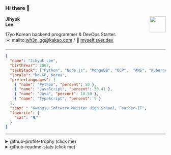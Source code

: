 ### Hi there 👋
<a href="https://litt.ly/wh3nilvyou">
<img src="https://github.githubassets.com/images/mona-loading-default.gif" width="50px" align="right">
</a>

**Jihyuk\
Lee.**

17yo Korean backend programmer & DevOps Starter.\
:envelope: mailto:wh3n_gg@kakao.com
/
:link: [myself.sver.dev](https://myself.sver.dev)

---

```json
{
  "name": "Jihyuk Lee",
  "birthYear": 2007,
  "techStack": ["Python", "Node.js", "MongoDB", "OCP",  "AWS", "Kubernetes"],
  "locale": "ko-KR, Korea",
  "preferLanguages": [
    { "name": "Python", "percent": 50 },
    { "name": "JavaScript", "percent": 30.41 },
    { "name": "Java", "percent": 10.59 },
    { "name": "TypeScript", "percent": 9 }
  ],
  "team" : "Gwangju Software Meister High School, Feather-IT",
  "favorite": {
    "cat": "🐈"
  }
}
```
---
<details>
  <summary>github-profile-trophy (click me)</summary>
  
![](https://github-profile-trophy.vercel.app/?username=sverdev&row=1&column=8&theme=nord)
  
</details>
<details>
  <summary>github-readme-stats (click me)</summary>
  
<!--START_SECTION:waka-->
![Code Time](http://img.shields.io/badge/Code%20Time-159%20hrs%2048%20mins-blue)

![Lines of code](https://img.shields.io/badge/%EC%A0%80%EB%8A%94%20%EC%97%AC%ED%83%9C%EA%B9%8C%EC%A7%80%20-141.9%20thousand%20%EC%A4%84%EC%9D%98%20%EC%BD%94%EB%93%9C%EB%A5%BC%20%EC%9E%91%EC%84%B1%ED%96%88%EC%96%B4%EC%9A%94.-blue)

**저는 저녁형 인간이에요. 🦉** 

```text
🌞 아침                     32 commits          ███░░░░░░░░░░░░░░░░░░░░░░   12.26 % 
🌆 낮　                     63 commits          ██████░░░░░░░░░░░░░░░░░░░   24.14 % 
🌃 저녁                     114 commits         ███████████░░░░░░░░░░░░░░   43.68 % 
🌙 밤　                     52 commits          █████░░░░░░░░░░░░░░░░░░░░   19.92 % 
```


📊 **저는 이번주를 이렇게 시간을 보냈어요.** 

```text
🕑︎ Timezone: Asia/Seoul

💬 프로그래밍 언어들: 
TypeScript               7 hrs 56 mins       ██████████░░░░░░░░░░░░░░░   41.93 % 
JavaScript               5 hrs 44 mins       ████████░░░░░░░░░░░░░░░░░   30.32 % 
YAML                     2 hrs 15 mins       ███░░░░░░░░░░░░░░░░░░░░░░   11.90 % 
Markdown                 1 hr 25 mins        ██░░░░░░░░░░░░░░░░░░░░░░░   07.47 % 
Python                   1 hr 5 mins         █░░░░░░░░░░░░░░░░░░░░░░░░   05.74 % 

🔥 에디터들: 
VS Code                  18 hrs 57 mins      █████████████████████████   100.00 % 

💻 운영 체제들: 
Windows                  18 hrs 57 mins      █████████████████████████   100.00 % 
```


 Last Updated on 22/11/2023 18:38:01 UTC
<!--END_SECTION:waka-->

</details>

</div>

